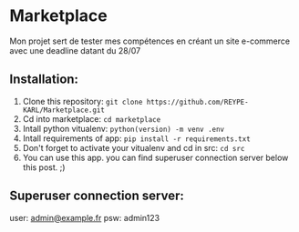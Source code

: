 # Marketplace
Mon projet sert de tester mes compétences en créant un site e-commerce avec une deadline datant du 28/07


## Installation:
1. Clone this repository: `git clone https://github.com/REYPE-KARL/Marketplace.git`
2. Cd into marketplace: `cd marketplace`
3. Intall python vitualenv: `python(version) -m venv .env`
4. Intall requirements of app: `pip install -r requirements.txt`
5. Don't forget to activate your vitualenv and cd in src: `cd src`
6. You can use this app. you can find superuser connection server below this post. ;)

## Superuser connection server:
user: admin@example.fr
psw: admin123
